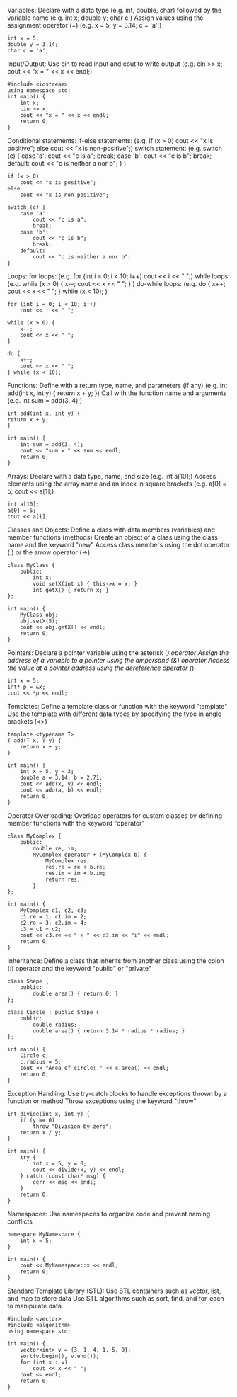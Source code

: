 Variables:
    Declare with a data type (e.g. int, double, char) followed by the variable name (e.g. int x; double y; char c;)
    Assign values using the assignment operator (=) (e.g. x = 5; y = 3.14; c = 'a';)

    int x = 5;
    double y = 3.14;
    char c = 'a';



Input/Output:
    Use cin to read input and cout to write output (e.g. cin >> x; cout << "x = " << x << endl;)

    #include <iostream>
    using namespace std;
    int main() {
        int x;
        cin >> x;
        cout << "x = " << x << endl;
        return 0;
    }



Conditional statements:
    if-else statements: (e.g. if (x > 0) cout << "x is positive"; else cout << "x is non-positive";)
    switch statement: (e.g. switch (c) { case 'a': cout << "c is a"; break; case 'b': cout << "c is b"; break; default: cout << "c is neither a nor b"; } )

    if (x > 0) 
        cout << "x is positive"; 
    else 
        cout << "x is non-positive";

    switch (c) {
        case 'a': 
            cout << "c is a"; 
            break;
        case 'b': 
            cout << "c is b"; 
            break;
        default: 
            cout << "c is neither a nor b";
    }



Loops:
    for loops: (e.g. for (int i = 0; i < 10; i++) cout << i << " ";)
    while loops: (e.g. while (x > 0) { x--; cout << x << " "; } )
    do-while loops: (e.g. do { x++; cout << x << " "; } while (x < 10); )

    for (int i = 0; i < 10; i++) 
        cout << i << " ";

    while (x > 0) { 
        x--; 
        cout << x << " "; 
    }

    do { 
        x++; 
        cout << x << " "; 
    } while (x < 10);



Functions:
    Define with a return type, name, and parameters (if any) (e.g. int add(int x, int y) { return x + y; })
    Call with the function name and arguments (e.g. int sum = add(3, 4);)

    int add(int x, int y) {
    return x + y;
    }

    int main() {
        int sum = add(3, 4);
        cout << "sum = " << sum << endl;
        return 0;
    }



Arrays:
    Declare with a data type, name, and size (e.g. int a[10];)
    Access elements using the array name and an index in square brackets (e.g. a[0] = 5; cout << a[1];)

    int a[10];
    a[0] = 5;
    cout << a[1];



Classes and Objects:
    Define a class with data members (variables) and member functions (methods)
    Create an object of a class using the class name and the keyword "new"
    Access class members using the dot operator (.) or the arrow operator (->)
    
    class MyClass {
        public:
            int x;
            void setX(int x) { this->x = x; }
            int getX() { return x; }
    };

    int main() {
        MyClass obj;
        obj.setX(5);
        cout << obj.getX() << endl;
        return 0;
    }



Pointers:
    Declare a pointer variable using the asterisk (*) operator
    Assign the address of a variable to a pointer using the ampersand (&) operator
    Access the value at a pointer address using the dereference operator (*)

    int x = 5;
    int* p = &x;
    cout << *p << endl;



Templates:
    Define a template class or function with the keyword "template"
    Use the template with different data types by specifying the type in angle brackets (<>)

    template <typename T>
    T add(T x, T y) {
        return x + y;
    }

    int main() {
        int x = 5, y = 3;
        double a = 3.14, b = 2.71;
        cout << add(x, y) << endl;
        cout << add(a, b) << endl;
        return 0;
    } 



Operator Overloading:
    Overload operators for custom classes by defining member functions with the keyword "operator"

    class MyComplex {
        public:
            double re, im;
            MyComplex operator + (MyComplex b) {
                MyComplex res;
                res.re = re + b.re;
                res.im = im + b.im;
                return res;
            }
    };

    int main() {
        MyComplex c1, c2, c3;
        c1.re = 1; c1.im = 2;
        c2.re = 3; c2.im = 4;
        c3 = c1 + c2;
        cout << c3.re << " + " << c3.im << "i" << endl;
        return 0;
    }



Inheritance:
    Define a class that inherits from another class using the colon (:) operator and the keyword "public" or "private"

    class Shape {
        public:
            double area() { return 0; }
    };

    class Circle : public Shape {
        public:
            double radius;
            double area() { return 3.14 * radius * radius; }
    };

    int main() {
        Circle c;
        c.radius = 5;
        cout << "Area of circle: " << c.area() << endl;
        return 0;
    }



Exception Handling:
    Use try-catch blocks to handle exceptions thrown by a function or method
    Throw exceptions using the keyword "throw"

    int divide(int x, int y) {
        if (y == 0) 
            throw "Division by zero";
        return x / y;
    }

    int main() {
        try {
            int x = 5, y = 0;
            cout << divide(x, y) << endl;
        } catch (const char* msg) {
            cerr << msg << endl;
        }
        return 0;
    }



Namespaces:
    Use namespaces to organize code and prevent naming conflicts

    namespace MyNamespace {
        int x = 5;
    }

    int main() {
        cout << MyNamespace::x << endl;
        return 0;
    }



Standard Template Library (STL):
    Use STL containers such as vector, list, and map to store data
    Use STL algorithms such as sort, find, and for_each to manipulate data

    #include <vector>
    #include <algorithm>
    using namespace std;

    int main() {
        vector<int> v = {3, 1, 4, 1, 5, 9};
        sort(v.begin(), v.end());
        for (int x : v)
            cout << x << " ";
        cout << endl;
        return 0;
    }
